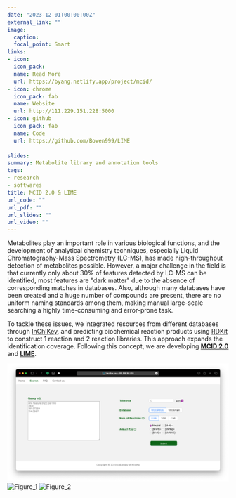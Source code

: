 ```yaml
---
date: "2023-12-01T00:00:00Z"
external_link: ""
image:
  caption:
  focal_point: Smart
links:
- icon: 
  icon_pack: 
  name: Read More
  url: https://byang.netlify.app/project/mcid/
- icon: chrome
  icon_pack: fab
  name: Website
  url: http://111.229.151.228:5000
- icon: github
  icon_pack: fab
  name: Code
  url: https://github.com/Bowen999/LIME

slides:
summary: Metabolite library and annotation tools
tags:
- research
- softwares
title: MCID 2.0 & LIME
url_code: ""
url_pdf: ""
url_slides: ""
url_video: ""
---
```


Metabolites play an important role in various biological functions, and the development of analytical chemistry techniques, especially Liquid Chromatography-Mass Spectrometry (LC-MS), has made high-throughput detection of metabolites possible. However, a major challenge in the field is that currently only about 30% of features detected by LC-MS can be identified, most features are "dark matter" due to the absence of corresponding matches in databases. Also, although many databases have been created and a huge number of compounds are present, there are no uniform naming standards among them, making manual large-scale searching a highly time-consuming and error-prone task.  

To tackle these issues, we integrated resources from different databases through [InChIKey](https://www.inchi-trust.org), and predicting biochemical reaction products using [RDKit](https://www.rdkit.org) to construct 1 reaction and 2 reaction libraries. This approach expands the identification coverage. Following this concept, we are developing **[MCID 2.0](http://111.229.151.228:5000)** and **[LIME](https://github.com/Bowen999/LIME)**.


![Figure_1](./mcid.png)
![Figure_1](https://user-images.githubusercontent.com/87933959/199609825-10a8c7fd-0634-41ff-bda9-bce508a09de2.png)
![Figure_2](https://user-images.githubusercontent.com/87933959/199610248-461960f7-0d4a-4c49-8b4b-c06d50a1c2c3.png)





